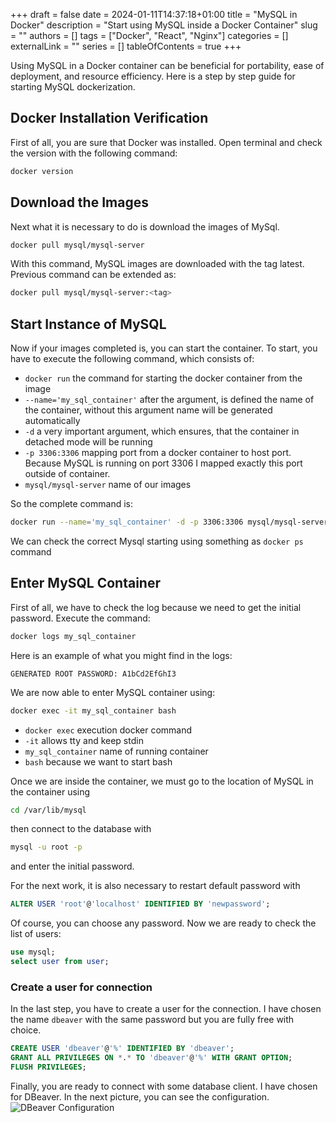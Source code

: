 +++ 
draft = false
date = 2024-01-11T14:37:18+01:00
title = "MySQL in Docker"
description = "Start using MySQL inside a Docker Container"
slug = ""
authors = []
tags = ["Docker", "React", "Nginx"]
categories = []
externalLink = ""
series = []
tableOfContents = true
+++

Using MySQL in a Docker container can be beneficial for portability, ease of deployment, and resource efficiency. Here is a step by step guide for starting MySQL dockerization.

## Docker Installation Verification

First of all, you are sure that Docker was installed. Open terminal  and check the version with the following command:
```bash
docker version
```

## Download the Images

Next what it is necessary to do is download the images of MySql.
```bash
docker pull mysql/mysql-server
```
With this command, MySQL images are downloaded with the tag latest. Previous command can be extended as:
```bash
docker pull mysql/mysql-server:<tag>
```

## Start Instance of MySQL

Now if your images completed is, you can start the container. To start, you have to execute the following command, which consists of: 

* `docker run` the command for starting the docker container from the image
* `--name='my_sql_container'` after the argument, is defined the name of the container, without this argument name will be generated automatically
* `-d` a very important argument, which ensures, that the container in detached mode will be running
* `-p 3306:3306` mapping port from a docker container to host port. Because MySQL is running on port 3306 I mapped exactly this port outside of container.
* `mysql/mysql-server` name of our images

So the complete command is:
``` bash
docker run --name='my_sql_container' -d -p 3306:3306 mysql/mysql-server
```
We can check the correct Mysql starting using something as `docker ps` command

## Enter MySQL Container

First of all, we have to check the log because we need to get the initial password. Execute the command:
```bash
docker logs my_sql_container
```
Here is an example of what you might find in the logs:
```
GENERATED ROOT PASSWORD: A1bCd2EfGhI3
```
We are now able to enter MySQL container using:
```bash
docker exec -it my_sql_container bash
```
* `docker exec` execution docker command
* `-it` allows tty and keep stdin
* `my_sql_container` name of running container
* `bash` because we want to start bash

Once we are inside the container, we must go to the location of MySQL in the container using 
```bash
cd /var/lib/mysql 
```
then connect to the database with 
```bash
mysql -u root -p
```
and enter the initial password.

For the next work, it is also necessary to restart default password with
```SQL
ALTER USER 'root'@'localhost' IDENTIFIED BY 'newpassword'; 
```
Of course, you can choose any password.
Now we are ready to check the list of users:
```SQL
use mysql;
select user from user;
```

### Create a user for connection

In the last step, you have to create a user for the connection. I have chosen the name `dbeaver` with the same password but you are fully free with choice.
```SQL
CREATE USER 'dbeaver'@'%' IDENTIFIED BY 'dbeaver';
GRANT ALL PRIVILEGES ON *.* TO 'dbeaver'@'%' WITH GRANT OPTION;
FLUSH PRIVILEGES;
```
Finally, you are ready to connect with some database client. I have chosen for DBeaver. In the next picture, you can see the configuration. 
![DBeaver Configuration](/images/20240112_dbeaver_mysql.webp)
